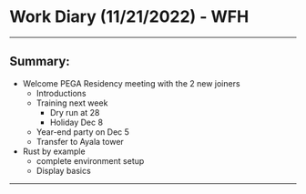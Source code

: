 # Work Diary (11/21/2022) - WFH

---
## Summary:

* Welcome PEGA Residency meeting with the 2 new joiners
    - Introductions
    - Training next week
        - Dry run at 28
        - Holiday Dec 8
    - Year-end party on Dec 5
    - Transfer to Ayala tower
* Rust by example
    - complete environment setup
    - Display basics
---